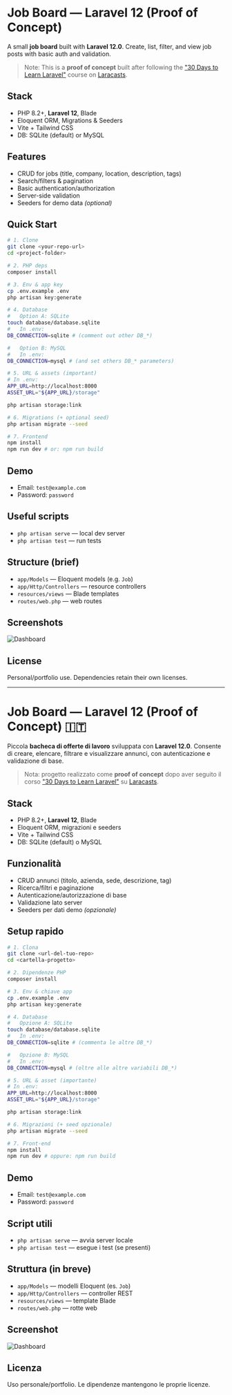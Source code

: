 # Job Board — Laravel 12 (Proof of Concept)

A small **job board** built with **Laravel 12.0**. Create, list, filter, and view job posts with basic auth and validation.

> Note: This is a **proof of concept** built after following the ["30 Days to Learn Laravel"](https://laracasts.com/series/30-days-to-learn-laravel-11) course on [Laracasts](https://laracasts.com/).

## Stack
- PHP 8.2+, **Laravel 12**, Blade
- Eloquent ORM, Migrations & Seeders
- Vite + Tailwind CSS
- DB: SQLite (default) or MySQL

## Features
- CRUD for jobs (title, company, location, description, tags)
- Search/filters & pagination
- Basic authentication/authorization
- Server-side validation
- Seeders for demo data *(optional)*

## Quick Start

```bash
# 1. Clone
git clone <your-repo-url>
cd <project-folder>

# 2. PHP deps
composer install

# 3. Env & app key
cp .env.example .env
php artisan key:generate

# 4. Database
#   Option A: SQLite
touch database/database.sqlite
#   In .env:
DB_CONNECTION=sqlite # (comment out other DB_*)

#   Option B: MySQL
#   In .env:
DB_CONNECTION=mysql # (and set others DB_* parameters)

# 5. URL & assets (important)
# In .env:
APP_URL=http://localhost:8000
ASSET_URL="${APP_URL}/storage"

php artisan storage:link

# 6. Migrations (+ optional seed)
php artisan migrate --seed

# 7. Frontend
npm install
npm run dev # or: npm run build
```

## Demo
- Email: `test@example.com`
- Password: `password`

## Useful scripts
- `php artisan serve` — local dev server
- `php artisan test` — run tests

## Structure (brief)
- `app/Models` — Eloquent models (e.g. `Job`)
- `app/Http/Controllers` — resource controllers
- `resources/views` — Blade templates
- `routes/web.php` — web routes

## Screenshots
![Dashboard](docs/dashboard.png)

## License
Personal/portfolio use. Dependencies retain their own licenses.



---

# Job Board — Laravel 12 (Proof of Concept) 🇮🇹


Piccola **bacheca di offerte di lavoro** sviluppata con **Laravel 12.0**. Consente di creare, elencare, filtrare e visualizzare annunci, con autenticazione e validazione di base.

> Nota: progetto realizzato come **proof of concept** dopo aver seguito il corso ["30 Days to Learn Laravel"](https://laracasts.com/series/30-days-to-learn-laravel-11) su [Laracasts](https://laracasts.com/).

## Stack
- PHP 8.2+, **Laravel 12**, Blade
- Eloquent ORM, migrazioni e seeders
- Vite + Tailwind CSS
- DB: SQLite (default) o MySQL

## Funzionalità
- CRUD annunci (titolo, azienda, sede, descrizione, tag)
- Ricerca/filtri e paginazione
- Autenticazione/autorizzazione di base
- Validazione lato server
- Seeders per dati demo *(opzionale)*

## Setup rapido

```bash
# 1. Clona
git clone <url-del-tuo-repo>
cd <cartella-progetto>

# 2. Dipendenze PHP
composer install

# 3. Env & chiave app
cp .env.example .env
php artisan key:generate

# 4. Database
#   Opzione A: SQLite
touch database/database.sqlite
#   In .env:
DB_CONNECTION=sqlite # (commenta le altre DB_*)

#   Opzione B: MySQL
#   In .env:
DB_CONNECTION=mysql # (oltre alle altre variabili DB_*)

# 5. URL & asset (importante)
# In .env:
APP_URL=http://localhost:8000
ASSET_URL="${APP_URL}/storage"

php artisan storage:link

# 6. Migrazioni (+ seed opzionale)
php artisan migrate --seed

# 7. Front-end
npm install
npm run dev # oppure: npm run build
```

## Demo
- Email: `test@example.com`
- Password: `password`

## Script utili
- `php artisan serve` — avvia server locale
- `php artisan test` — esegue i test (se presenti)

## Struttura (in breve)
- `app/Models` — modelli Eloquent (es. `Job`)
- `app/Http/Controllers` — controller REST
- `resources/views` — template Blade
- `routes/web.php` — rotte web

## Screenshot
![Dashboard](docs/dashboard.png)

## Licenza
Uso personale/portfolio. Le dipendenze mantengono le proprie licenze.
